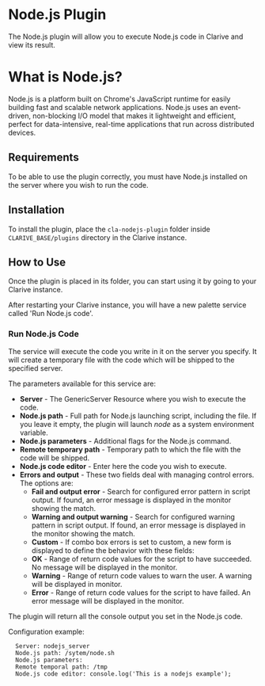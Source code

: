 # Node.js Plugin

The Node.js plugin will allow you to execute Node.js code in Clarive and view its result.

# What is Node.js?

Node.js is a platform built on Chrome's JavaScript runtime for easily building fast and scalable network applications.
Node.js uses an event-driven, non-blocking I/O model that makes it lightweight and efficient, perfect for
data-intensive, real-time applications that run across distributed devices.

## Requirements

To be able to use the plugin correctly, you must have Node.js installed on the server where you wish to run the code.

## Installation

To install the plugin, place the `cla-nodejs-plugin` folder inside `CLARIVE_BASE/plugins` directory in the Clarive
instance.

## How to Use

Once the plugin is placed in its folder, you can start using it by going to your Clarive instance.

After restarting your Clarive instance, you will have a new palette service called 'Run Node.js code'.

### Run Node.js Code

The service will execute the code you write in it on the server you specify.  It will create a temporary file with the
code which will be shipped to the specified server.

The parameters available for this service are:

- **Server** - The GenericServer Resource where you wish to execute the code.
- **Node.js path** - Full path for Node.js launching script, including the file. If you leave it empty, the plugin will
  launch *node* as a system environment variable.
- **Node.js parameters** - Additional flags for the Node.js command.
- **Remote temporary path** - Temporary path to which the file with the code will be shipped.
- **Node.js code editor** - Enter here the code you wish to execute.
- **Errors and output** - These two fields deal with managing control errors. The options are:
   - **Fail and output error** - Search for configured error pattern in script output. If found, an error message is
     displayed in the monitor showing the match.
   - **Warning and output warning** - Search for configured warning pattern in script output. If found, an error message
     is displayed in the monitor showing the match.
   - **Custom** - If combo box errors is set to custom, a new form is displayed to define the behavior with these
     fields:
   - **OK** - Range of return code values for the script to have succeeded. No message will be displayed in the monitor.
   - **Warning** - Range of return code values to warn the user. A warning will be displayed in monitor.
   - **Error** - Range of return code values for the script to have failed. An error message will be displayed in the
     monitor.

The plugin will return all the console output you set in the Node.js code.

Configuration example:

      Server: nodejs_server
      Node.js path: /sytem/node.sh
      Node.js parameters: 
      Remote temporal path: /tmp
      Node.js code editor: console.log('This is a nodejs example'); 
